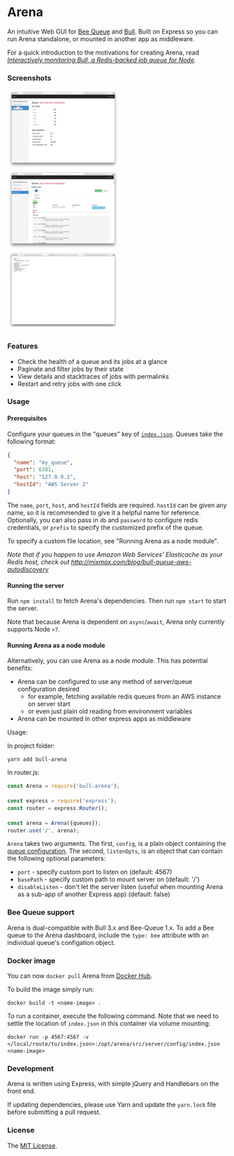 # Arena

An intuitive Web GUI for [Bee Queue](https://github.com/bee-queue/bee-queue) and [Bull](https://github.com/optimalbits/bull). Built on Express so you can run Arena standalone, or mounted in another app as middleware.

For a quick introduction to the motivations for creating Arena, read *[Interactively monitoring Bull, a Redis-backed job queue for Node](https://www.mixmax.com/blog/introducing-bull-arena)*.

### Screenshots

[![](screenshots/screen1_sm.png)](screenshots/screen1.png) [![](screenshots/screen2_sm.png)](screenshots/screen2.png) [![](screenshots/screen3_sm.png)](screenshots/screen3.png)

### Features

* Check the health of a queue and its jobs at a glance
* Paginate and filter jobs by their state
* View details and stacktraces of jobs with permalinks
* Restart and retry jobs with one click

### Usage

#### Prerequisites

Configure your queues in the "queues" key of [`index.json`](src/server/config/index.json). Queues take the following format:

```json
{
  "name": "my_queue",
  "port": 6381,
  "host": "127.0.0.1",
  "hostId": "AWS Server 2"
}
```

The `name`, `port`, `host`, and `hostId` fields are required. `hostId` can be given any name, so it is recommended to give it a helpful name for reference. 
Optionally, you can also pass in `db` and `password` to configure redis credentials, or `prefix` to specify the customized prefix of the queue.

To specify a custom file location, see "Running Arena as a node module".

*Note that if you happen to use Amazon Web Services' Elasticache as your Redis host, check out http://mixmax.com/blog/bull-queue-aws-autodiscovery*

#### Running the server

Run `npm install` to fetch Arena's dependencies. Then run `npm start` to start the server.

Note that because Arena is dependent on `async`/`await`, Arena only currently supports Node `>7`.

#### Running Arena as a node module

Alternatively, you can use Arena as a node module. This has potential benefits:

* Arena can be configured to use any method of server/queue configuration desired
  * for example, fetching available redis queues from an AWS instance on server start
  * or even just plain old reading from environment variables
* Arena can be mounted in other express apps as middleware

Usage:

In project folder:

```shell
yarn add bull-arena
```

In router.js:

```js
const Arena = require('bull-arena');

const express = require('express');
const router = express.Router();

const arena = Arena({queues});
router.use('/', arena);
```

`Arena` takes two arguments. The first, `config`, is a plain object containing the [queue configuration](#prerequisites). The second, `listenOpts`, is an object that can contain the following optional parameters:

* `port` - specify custom port to listen on (default: 4567)
* `basePath` - specify custom path to mount server on (default: '/')
* `disableListen` - don't let the server listen (useful when mounting Arena as a sub-app of another Express app) (default: false)

### Bee Queue support

Arena is dual-compatible with Bull 3.x and Bee-Queue 1.x. To add a Bee queue to the Arena dashboard, include the `type: bee` attribute with an individual queue's configation object.

### Docker image

You can now `docker pull` Arena from [Docker Hub](https://hub.docker.com/r/mixmaxhq/arena/).

To build the image simply run:

```shell
docker build -t <name-image> .
```

To run a container, execute the following command. Note that we need to settle the location of `index.json` in this container via volume mounting:

```shell
docker run -p 4567:4567 -v </local/route/to/index.json>:/opt/arena/src/server/config/index.json <name-image>
```

### Development

Arena is written using Express, with simple jQuery and Handlebars on the front end.

If updating dependencies, please use Yarn and update the `yarn.lock` file before submitting a pull request.

### License

The [MIT License](LICENSE).
